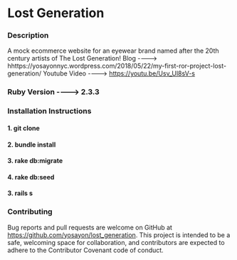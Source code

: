 # Lost Generation

### Description

A mock ecommerce website for an eyewear brand named after the 20th century artists of The Lost Generation!
Blog ----> hhttps://yosayonnyc.wordpress.com/2018/05/22/my-first-ror-project-lost-generation/
Youtube Video ----> https://youtu.be/Usv_Ul8sV-s


### Ruby Version ----> 2.3.3

### Installation Instructions 

#### 1. git clone 
#### 2. bundle install
#### 3. rake db:migrate
#### 4. rake db:seed
#### 3. rails s

### Contributing
Bug reports and pull requests are welcome on GitHub at https://github.com/yosayon/lost_generation. This project is intended to be a safe, welcoming space for collaboration, and contributors are expected to adhere to the Contributor Covenant code of conduct.




